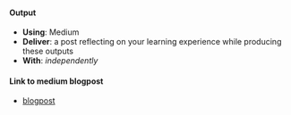 #### Output
- **Using**: Medium
- **Deliver**: a post reflecting on your learning experience while producing these outputs
- **With**: *independently*

#### Link to medium blogpost
- [blogpost](https://medium.com/@oforchinedu12/the-river-of-learning-flows-to-eternity-fe3f8b7ff89d#.vmsptsbvc)

